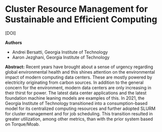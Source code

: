 # Cluster Resource Management for Sustainable and Efficient Computing

[DOI]

**Authors**
* Andrei Bersatti, Georgia Institute of Technology
* Aaron Jezghani, Georgia Institute of Technology

**Abstract:**
Recent years have brought about a sense of urgency regarding global environmental health and this shines attention on the environmental impact of modern computing data centers. These are mostly powered by electricity originating from carbon sources. In addition to the general concern for the environment, modern data centers are only increasing in their thirst for power. The latest data center applications and the latest foundation machine leaning models are examples of this. In 2021, the Georgia Institute of Technology transitioned into a consumption-based model for its centralized computing resources and further adopted SLURM for cluster management and for job scheduling. This transition resulted in greater utilization, among other metrics, than with the prior system based on Torque/Moab.
